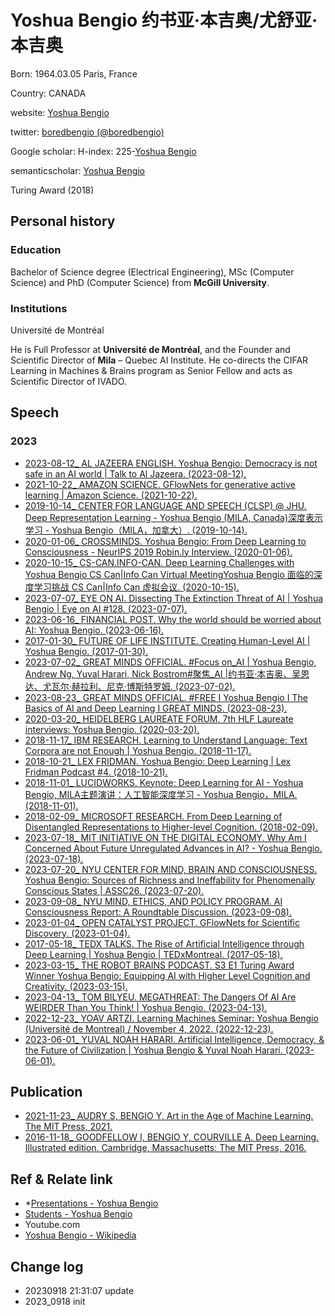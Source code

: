 # Yoshua Bengio 约书亚·本吉奥/尤舒亚·本吉奥Born: 1964.03.05 Paris, FranceCountry: CANADAwebsite: [Yoshua Bengio](https://yoshuabengio.org/)twitter: [boredbengio (@boredbengio)](https://twitter.com/boredbengio)Google scholar: H-index: 225-[‪Yoshua Bengio‬](https://scholar.google.com/citations?hl=zh-CN&user=kukA0LcAAAAJ&view_op=list_works&sortby=pubdate)semanticscholar: [Yoshua Bengio](https://www.semanticscholar.org/author/Yoshua-Bengio/1751762)Turing Award (2018)## Personal history### EducationBachelor of Science degree (Electrical Engineering), MSc (Computer Science) and PhD (Computer Science) from **McGill University**.### InstitutionsUniversité de MontréalHe is Full Professor at **Université de Montréal**, and the Founder and Scientific Director of **Mila** – Quebec AI Institute. He co-directs the CIFAR Learning in Machines & Brains program as Senior Fellow and acts as Scientific Director of IVADO. ## Speech### 2023- [2023-08-12_ AL JAZEERA ENGLISH. Yoshua Bengio: Democracy is not safe in an AI world | Talk to Al Jazeera. (2023-08-12). ](https://www.youtube.com/watch?v=GL8W6jW9dV4)- [2021-10-22_ AMAZON SCIENCE. GFlowNets for generative active learning | Amazon Science. (2021-10-22). ](https://www.youtube.com/watch?v=2s_GtmofbyU)- [2019-10-14_ CENTER FOR LANGUAGE AND SPEECH (CLSP) @ JHU. Deep Representation Learning - Yoshua Bengio (MILA, Canada)深度表示学习 - Yoshua Bengio（MILA，加拿大）. (2019-10-14). ](https://www.youtube.com/watch?v=-BjJMs8DS-8)- [2020-01-06_ CROSSMINDS. Yoshua Bengio: From Deep Learning to Consciousness - NeurIPS 2019 Robin.ly Interview. (2020-01-06). ](https://www.youtube.com/watch?v=lat0jSpNQoM)- [2020-10-15_ CS-CAN.INFO-CAN. Deep Learning Challenges with Yoshua Bengio   CS Can|Info Can Virtual MeetingYoshua Bengio 面临的深度学习挑战 CS Can|Info Can 虚拟会议. (2020-10-15). ](https://www.youtube.com/watch?v=1tUO166frJ0)- [2023-07-07_ EYE ON AI. Dissecting The Extinction Threat of AI | Yoshua Bengio | Eye on AI #128. (2023-07-07). ](https://www.youtube.com/watch?v=0RknkWgd6Ck)- [2023-06-16_ FINANCIAL POST. Why the world should be worried about AI: Yoshua Bengio. (2023-06-16). ](https://www.youtube.com/watch?v=22hKMfKaIGc)- [2017-01-30_ FUTURE OF LIFE INSTITUTE. Creating Human-Level AI | Yoshua Bengio. (2017-01-30). ](https://www.youtube.com/watch?v=ZHYXp3gJCaI)- [2023-07-02_ GREAT MINDS OFFICIAL. #Focus on_AI | Yoshua Bengio, Andrew Ng, Yuval Harari, Nick Bostrom#聚焦_AI |约书亚·本吉奥、吴恩达、尤瓦尔·赫拉利、尼克·博斯特罗姆. (2023-07-02). ](https://www.youtube.com/watch?v=Xgcz11Tc5I8)- [2023-08-23_ GREAT MINDS OFFICIAL. #FREE I Yoshua Bengio I The Basics of AI and Deep Learning I GREAT MINDS. (2023-08-23). ](https://www.youtube.com/watch?v=KfJSG-Z-7dE)- [2020-03-20_ HEIDELBERG LAUREATE FORUM. 7th HLF Laureate interviews: Yoshua Bengio. (2020-03-20). ](https://www.youtube.com/watch?v=YYufJY-MsQE)- [2018-11-17_ IBM RESEARCH. Learning to Understand Language: Text Corpora are not Enough | Yoshua Bengio. (2018-11-17). ](https://www.youtube.com/watch?v=TDSI_jwEZn8)- [2018-10-21_ LEX FRIDMAN. Yoshua Bengio: Deep Learning | Lex Fridman Podcast #4. (2018-10-21). ](https://www.youtube.com/watch?v=azOmzumh0vQ)- [2018-11-01_ LUCIDWORKS. Keynote: Deep Learning for AI - Yoshua Bengio, MILA主题演讲：人工智能深度学习 - Yoshua Bengio，MILA. (2018-11-01). ](https://www.youtube.com/watch?v=-AoXwZSf6E0)- [2018-02-09_ MICROSOFT RESEARCH. From Deep Learning of Disentangled Representations to Higher-level Cognition. (2018-02-09). ](https://www.youtube.com/watch?v=Yr1mOzC93xs)- [2023-07-18_ MIT INITIATIVE ON THE DIGITAL ECONOMY. Why Am I Concerned About Future Unregulated Advances in AI? - Yoshua Bengio. (2023-07-18). ](https://www.youtube.com/watch?v=p4NG65qxt1s)- [2023-07-20_ NYU CENTER FOR MIND, BRAIN AND CONSCIOUSNESS. Yoshua Bengio: Sources of Richness and Ineffability for Phenomenally Conscious States | ASSC26. (2023-07-20). ](https://www.youtube.com/watch?v=ntVlZ5mpl9o)- [2023-09-08_ NYU MIND, ETHICS, AND POLICY PROGRAM. AI Consciousness Report: A Roundtable Discussion. (2023-09-08). ](https://www.youtube.com/watch?v=-YC-ZhdcVck)- [2023-01-04_ OPEN CATALYST PROJECT. GFlowNets for Scientific Discovery. (2023-01-04). ](https://www.youtube.com/watch?v=q4teTx6eMpY&t=6424s)- [2017-05-18_ TEDX TALKS. The Rise of Artificial Intelligence through Deep Learning | Yoshua Bengio | TEDxMontreal. (2017-05-18). ](https://www.youtube.com/watch?v=uawLjkSI7Mo)- [2023-03-15_ THE ROBOT BRAINS PODCAST. S3 E1 Turing Award Winner Yoshua Bengio: Equipping AI with Higher Level Cognition and Creativity. (2023-03-15). ](https://www.youtube.com/watch?v=wdExmzSfw4g)- [2023-04-13_ TOM BILYEU. MEGATHREAT: The Dangers Of AI Are WEIRDER Than You Think! | Yoshua Bengio. (2023-04-13). ](https://www.youtube.com/watch?v=HGY1vf5H1z4)- [2022-12-23_ YOAV ARTZI. Learning Machines Seminar: Yoshua Bengio (Université de Montreal) / November 4, 2022. (2022-12-23). ](https://www.youtube.com/watch?v=K8LNtTUsiMI)- [2023-06-01_ YUVAL NOAH HARARI. Artificial Intelligence, Democracy, & the Future of Civilization | Yoshua Bengio & Yuval Noah Harari. (2023-06-01). ](https://www.youtube.com/watch?v=TKopbyIPo6Y)## Publication- [2021-11-23_ AUDRY S, BENGIO Y. Art in the Age of Machine Learning. The MIT Press, 2021. ](https://book.douban.com/subject/35690106/)- [2016-11-18_ GOODFELLOW I, BENGIO Y, COURVILLE A. Deep Learning. Illustrated edition. Cambridge, Massachusetts: The MIT Press, 2016. ](https://www.amazon.com/Deep-Learning-Adaptive-Computation-Machine/dp/0262035618/ref=sr_1_1?qid=1695027502&refinements=p_27%3AYoshua+Bengio&s=books&sr=1-1)## Ref & Relate link- *[Presentations - Yoshua Bengio](https://yoshuabengio.org/presentations/)- [Students - Yoshua Bengio](https://yoshuabengio.org/students/)- Youtube.com- [Yoshua Bengio - Wikipedia](https://en.wikipedia.org/wiki/Yoshua_Bengio)## Change log- 20230918 21:31:07 update- 2023_0918 init